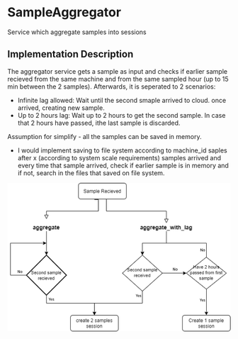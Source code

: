 # SampleAggregator
Service which aggregate samples into sessions

## Implementation Description
The aggregator service gets a sample as input and checks if earlier sample recieved from the same machine and from the same sampled hour (up to 15 min between the 2 samples).
Afterwards, it is seperated to 2 scenarios:
  * Infinite lag allowed:
    Wait until the second smaple arrived to cloud. once arrived, creating new sample.
  * Up to 2 hours lag:
    Wait up to 2 hours to get the second sample. In case that 2 hours have passed, ithe last sample is discarded.

Assumption for simplify - all the samples can be saved in memory.
* I would implement saving to file system according to machine_id saples after x (according to system scale requirements) samples arrived and every time that sample arrived, check if earlier sample is in memory and if not, search in the files that saved on file system.

![alt text](https://github.com/haimgil/SampleAggregator/blob/e0dd8e9812c0b511c0ba77ea012a4841baf76475/Flow%20chart.png)
